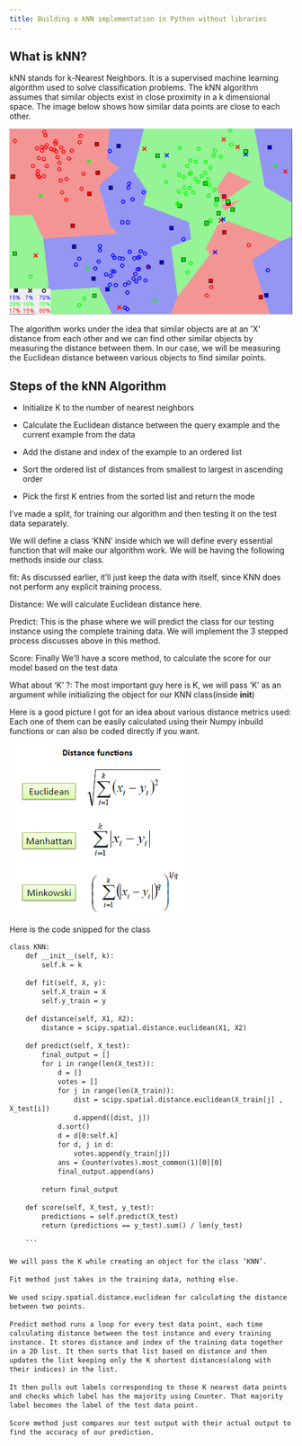 ```yaml
---
title: Building a kNN implementation in Python without libraries
---
```


## What is kNN?

kNN stands for k-Nearest Neighbors. It is a supervised machine learning algorithm used to solve classification problems. The kNN algorithm assumes that similar objects exist in close proximity in a k dimensional space. The image below shows how similar data points are close to each other. 


![kNN Image](/assets/knn.png "kNN Image")

The algorithm works under the idea that similar objects are at an 'X' distance from each other and we can find other similar objects by measuring the distance between them. In our case, we will be measuring the Euclidean distance between various objects to find similar points.

## Steps of the kNN Algorithm

- Initialize K to the number of nearest neighbors

- Calculate the Euclidean distance between the query example and the current example from the data

- Add the distane and index of the example to an ordered list

- Sort the ordered list of distances from smallest to largest in ascending order

- Pick the first K entries from the sorted list and return the mode

I’ve made a split, for training our algorithm and then testing it on the test data separately.

We will define a class ‘KNN’ inside which we will define every essential function that will make our algorithm work. We will be having the following methods inside our class.

fit: As discussed earlier, it’ll just keep the data with itself, since KNN does not perform any explicit training process.

Distance: We will calculate Euclidean distance here.

Predict: This is the phase where we will predict the class for our testing instance using the complete training data. We will implement the 3 stepped process discusses above in this method.
    
Score: Finally We’ll have a score method, to calculate the score for our model based on the test data

What about ‘K’ ?: The most important guy here is K, we will pass ‘K’ as an argument while initializing the object for our KNN class(inside __init__)

Here is a good picture I got for an idea about various distance metrics used:
Each one of them can be easily calculated using their Numpy inbuild functions or can also be coded directly if you want.

![Distance Image](/assets/distance.png "Distance Formulae")

Here is the code snipped for the class

```
class KNN:
    def __init__(self, k):
        self.k = k
        
    def fit(self, X, y):
        self.X_train = X
        self.y_train = y
        
    def distance(self, X1, X2):
        distance = scipy.spatial.distance.euclidean(X1, X2)
    
    def predict(self, X_test):
        final_output = []
        for i in range(len(X_test)):
            d = []
            votes = []
            for j in range(len(X_train)):
                dist = scipy.spatial.distance.euclidean(X_train[j] , X_test[i])
                d.append([dist, j])
            d.sort()
            d = d[0:self.k]
            for d, j in d:
                votes.append(y_train[j])
            ans = Counter(votes).most_common(1)[0][0]
            final_output.append(ans)
            
        return final_output
    
    def score(self, X_test, y_test):
        predictions = self.predict(X_test)
        return (predictions == y_test).sum() / len(y_test)
    
    ```

We will pass the K while creating an object for the class ‘KNN’.

Fit method just takes in the training data, nothing else.

We used scipy.spatial.distance.euclidean for calculating the distance between two points.

Predict method runs a loop for every test data point, each time calculating distance between the test instance and every training instance. It stores distance and index of the training data together in a 2D list. It then sorts that list based on distance and then updates the list keeping only the K shortest distances(along with their indices) in the list.

It then pulls out labels corresponding to those K nearest data points and checks which label has the majority using Counter. That majority label becomes the label of the test data point.

Score method just compares our test output with their actual output to find the accuracy of our prediction.

